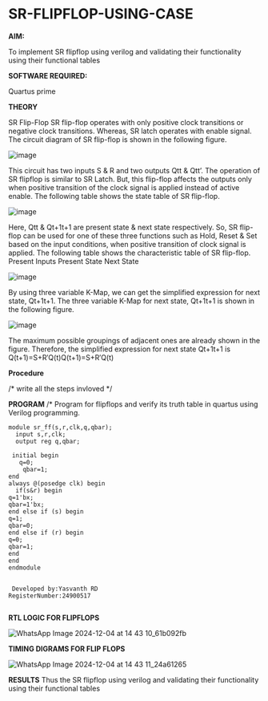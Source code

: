 # SR-FLIPFLOP-USING-CASE

**AIM:**

To implement  SR flipflop using verilog and validating their functionality using their functional tables

**SOFTWARE REQUIRED:**

Quartus prime

**THEORY**

SR Flip-Flop SR flip-flop operates with only positive clock transitions or negative clock transitions. Whereas, SR latch operates with enable signal. The circuit diagram of SR flip-flop is shown in the following figure.

![image](https://github.com/naavaneetha/SR-FLIPFLOP-USING-CASE/assets/154305477/0f710028-ad52-4d3e-9276-8714cf023a25)

 
This circuit has two inputs S & R and two outputs Qtt & Qtt’. The operation of SR flipflop is similar to SR Latch. But, this flip-flop affects the outputs only when positive transition of the clock signal is applied instead of active enable. The following table shows the state table of SR flip-flop.

![image](https://github.com/naavaneetha/SR-FLIPFLOP-USING-CASE/assets/154305477/dabfc4f4-87e3-4cbc-9472-f89ee1b5ed30)

 
Here, Qtt & Qt+1t+1 are present state & next state respectively. So, SR flip-flop can be used for one of these three functions such as Hold, Reset & Set based on the input conditions, when positive transition of clock signal is applied. The following table shows the characteristic table of SR flip-flop. Present Inputs Present State Next State

![image](https://github.com/naavaneetha/SR-FLIPFLOP-USING-CASE/assets/154305477/dd90d16c-aec5-4290-a586-e2346b1e9eb5)

 
By using three variable K-Map, we can get the simplified expression for next state, Qt+1t+1. The three variable K-Map for next state, Qt+1t+1 is shown in the following figure.

![image](https://github.com/naavaneetha/SR-FLIPFLOP-USING-CASE/assets/154305477/473efad6-d70b-4ca7-aeb7-898bbfca319f)

 
The maximum possible groupings of adjacent ones are already shown in the figure. Therefore, the simplified expression for next state Qt+1t+1 is Q(t+1)=S+R′Q(t)Q(t+1)=S+R′Q(t)

**Procedure**

/* write all the steps invloved */

**PROGRAM**
/* Program for flipflops and verify its truth table in quartus using Verilog programming.
```
module sr_ff(s,r,clk,q,qbar);
  input s,r,clk;
  output reg q,qbar;

 initial begin
   q=0;
    qbar=1;
end
always @(posedge clk) begin
  if(s&r) begin
q=1'bx;
qbar=1'bx;
end else if (s) begin
q=1;
qbar=0;
end else if (r) begin
q=0;
qbar=1;
end
end
endmodule


 Developed by:Yasvanth RD
RegisterNumber:24900517


```

**RTL LOGIC FOR FLIPFLOPS**

![WhatsApp Image 2024-12-04 at 14 43 10_61b092fb](https://github.com/user-attachments/assets/b1c7df61-8437-4aff-8e3b-83b71a4a0b0b)

**TIMING DIGRAMS FOR FLIP FLOPS**

![WhatsApp Image 2024-12-04 at 14 43 11_24a61265](https://github.com/user-attachments/assets/b17243e5-e725-4ad7-99e9-1bec2b809dd5)

**RESULTS**
        Thus the SR flipflop using verilog and validating their functionality using their functional tables

